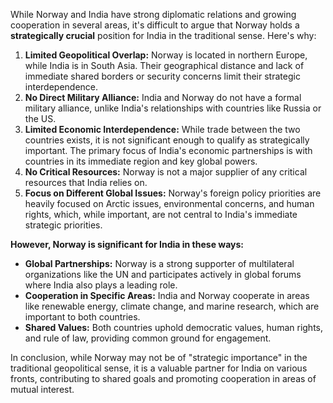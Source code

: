 While Norway and India have strong diplomatic relations and growing cooperation in several areas, it's difficult to argue that Norway holds a **strategically crucial** position for India in the traditional sense. Here's why:

1. **Limited Geopolitical Overlap:** Norway is located in northern Europe, while India is in South Asia.  Their geographical distance and lack of immediate shared borders or security concerns limit their strategic interdependence.
2. **No Direct Military Alliance:** India and Norway do not have a formal military alliance, unlike India's relationships with countries like Russia or the US. 
3. **Limited Economic Interdependence:** While trade between the two countries exists, it is not significant enough to qualify as strategically important. The primary focus of India's economic partnerships is with countries in its immediate region and key global powers.
4. **No Critical Resources:** Norway is not a major supplier of any critical resources that India relies on. 
5. **Focus on Different Global Issues:** Norway's foreign policy priorities are heavily focused on Arctic issues, environmental concerns, and human rights, which, while important, are not central to India's immediate strategic priorities. 

**However, Norway is significant for India in these ways:**

* **Global Partnerships:** Norway is a strong supporter of multilateral organizations like the UN and participates actively in global forums where India also plays a leading role. 
* **Cooperation in Specific Areas:**  India and Norway cooperate in areas like renewable energy, climate change, and marine research, which are important to both countries.
* **Shared Values:** Both countries uphold democratic values, human rights, and rule of law, providing common ground for engagement.

In conclusion, while Norway may not be of "strategic importance" in the traditional geopolitical sense, it is a valuable partner for India on various fronts, contributing to shared goals and promoting cooperation in areas of mutual interest. 
